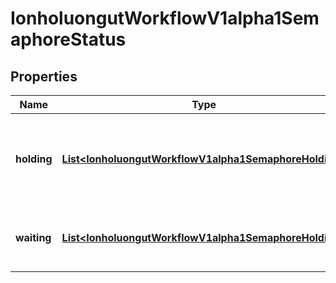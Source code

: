 

# IonholuongutWorkflowV1alpha1SemaphoreStatus


## Properties

Name | Type | Description | Notes
------------ | ------------- | ------------- | -------------
**holding** | [**List&lt;IonholuongutWorkflowV1alpha1SemaphoreHolding&gt;**](IonholuongutWorkflowV1alpha1SemaphoreHolding.md) | Holding stores the list of resource acquired synchronization lock for workflows. |  [optional]
**waiting** | [**List&lt;IonholuongutWorkflowV1alpha1SemaphoreHolding&gt;**](IonholuongutWorkflowV1alpha1SemaphoreHolding.md) | Waiting indicates the list of current synchronization lock holders. |  [optional]



